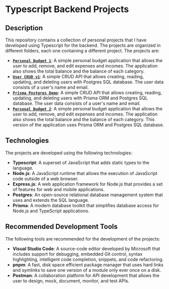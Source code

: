 # Typescript Backend Projects

## Description

This repository contains a collection of personal projects that I have developed using Typescript for the backend. The projects are organized in different folders, each one containing a different project. The projects are:

- [**`Personal Budget 1`**](./personal-budget1): A simple personal budget application that allows the user to add, remove, and edit expenses and incomes. The application also shows the total balance and the balance of each category.
- [**`User CRUD v1`**](./user-crud-v1): A simple CRUD API that allows creating, reading, updating, and deleting users with Postgres SQL database. The user data consists of a user's name and email.
- [**`Prisma Postgres Demo`**](./prisma-postgres-demo): A simple CRUD API that allows creating, reading, updating, and deleting users with Prisma ORM and Postgres SQL database. The user data consists of a user's name and email.
- [**`Personal Budget 2`**](./personal-budget-2): A simple personal budget application that allows the user to add, remove, and edit expenses and incomes. The application also shows the total balance and the balance of each category. This version of the application uses Prisma ORM and Postgres SQL database.

## Technologies

The projects are developed using the following technologies:

- **Typescript**: A superset of JavaScript that adds static types to the language.
- **Node.js**: A JavaScript runtime that allows the execution of JavaScript code outside of a web browser.
- **Express.js**: A web application framework for Node.js that provides a set of features for web and mobile applications.
- **Postgres**: An open-source relational database management system that uses and extends the SQL language.
- **Prisma**: A modern database toolkit that simplifies database access for Node.js and TypeScript applications.

## Recommended Development Tools

The following tools are recommended for the development of the projects:

- **Visual Studio Code**: A source-code editor developed by Microsoft that includes support for debugging, embedded Git control, syntax highlighting, intelligent code completion, snippets, and code refactoring.
- **pnpm**: A fast, disk space efficient package manager that uses hard links and symlinks to save one version of a module only ever once on a disk.
- **Postman**: A collaboration platform for API development that allows the user to design, mock, document, monitor, and test APIs.